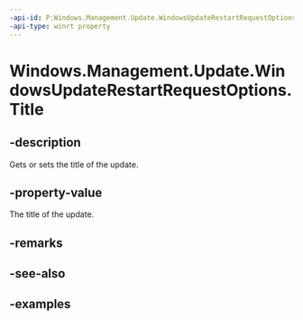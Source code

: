 ```yaml
---
-api-id: P:Windows.Management.Update.WindowsUpdateRestartRequestOptions.Title
-api-type: winrt property
---
```


# Windows.Management.Update.WindowsUpdateRestartRequestOptions.Title

<!--
public string Title { get; set; }
-->


## -description

Gets or sets the title of the update.

## -property-value

The title of the update.

## -remarks

## -see-also

## -examples
